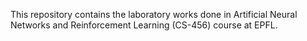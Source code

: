 This repository contains the laboratory works done in Artificial Neural Networks and Reinforcement Learning (CS-456) course at EPFL.
